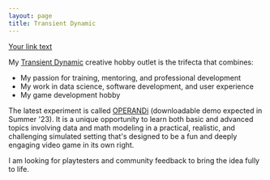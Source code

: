 ```yaml
---
layout: page
title: Transient Dynamic
---
```


<a data-formkit-toggle="106145573a" href="https://transient-dynamic.ck.page/106145573a">Your link text</a>

My [Transient Dynamic](https://transient-dynamic.itch.io/) creative hobby outlet is the trifecta that combines:

 - My passion for training, mentoring, and professional development
 - My work in data science, software development, and user experience
 - My game development hobby

The latest experiment is called [OPERANDi](https://transient-dynamic.itch.io/operandi) (downloadable demo expected in Summer '23). It is a unique opportunity to learn both basic and advanced topics involving data and math modeling in a practical, realistic, and challenging simulated setting that's designed to be a fun and deeply engaging video game in its own right.

I am looking for playtesters and community feedback to bring the idea fully to life.
